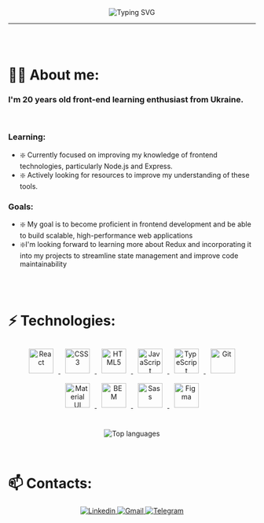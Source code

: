 <div align="center">
  <img src="https://readme-typing-svg.demolab.com?font=Fira+Code&size=25&pause=1000&color=58A6FF&width=435&lines=Hi%2C+I'm+Dmytro+Petryk!;Welcome+to+my+GitHub+profile!" alt="Typing SVG" />
</div>

___
</br>
</br>

# 🧑‍💻 About me:
### I'm 20 years old front-end learning enthusiast from Ukraine.

</br>

### Learning:
- ❇️ Currently focused on improving my knowledge of frontend technologies, particularly Node.js and Express.
- ❇️ Actively looking for resources to improve my understanding of these tools.

### Goals:
- ❇️ My goal is to become proficient in frontend development and be able to build scalable, high-performance web applications
- ❇️I'm looking forward to learning more about Redux and incorporating it into my projects to streamline state management and improve code maintainability

</br>
</br>

# ⚡ Technologies:
<div align="center">
  <a href="https://reactjs.org/" target="_blank">
    <img style="margin: 10px" src="https://profilinator.rishav.dev/skills-assets/react-original-wordmark.svg" alt="React" height="50" />
  </a>
  <a href="https://www.w3schools.com/css/" target="_blank">
    <img style="margin: 10px" src="https://profilinator.rishav.dev/skills-assets/css3-original-wordmark.svg" alt="CSS3" height="50" />
  </a>
  <a href="https://html.com/" target="_blank">
    <img style="margin: 10px" src="https://profilinator.rishav.dev/skills-assets/html5-original-wordmark.svg" alt="HTML5" height="50" />
  </a>
  <a href="https://www.javascript.com/" target="_blank">
    <img style="margin: 10px" src="https://profilinator.rishav.dev/skills-assets/javascript-original.svg" alt="JavaScript" height="50" />
  </a>
  <a href="https://www.typescriptlang.org/" target="_blank">
    <img style="margin: 10px" src="https://profilinator.rishav.dev/skills-assets/typescript-original.svg" alt="TypeScript" height="50" />
  </a>
  <a href="https://git-scm.com/" target="_blank">
    <img style="margin: 10px" src="https://profilinator.rishav.dev/skills-assets/git-scm-icon.svg" alt="Git" height="50" />
  </a>
  
  </br>
  
  <a href="https://mui.com/" target="_blank">
    <img style="margin: 10px" src="https://profilinator.rishav.dev/skills-assets/mui.png" alt="Material UI" height="50" />
  </a>
  <a href="http://getbem.com/" target="_blank">
    <img style="margin: 10px" src="https://profilinator.rishav.dev/skills-assets/bem.svg" alt="BEM" height="50" />
  </a>
  <a href="https://sass-lang.com/" target="_blank">
    <img style="margin: 10px" src="https://profilinator.rishav.dev/skills-assets/sass-original.svg" alt="Sass" height="50" />
  </a>
  <a href="https://www.figma.com/" target="_blank">
    <img style="margin: 10px" src="https://profilinator.rishav.dev/skills-assets/figma-icon.svg" alt="Figma" height="50" />
  </a>
</div>

</br>
</br>

<div align="center">
  <img align="center" src="https://github-readme-stats.vercel.app/api/top-langs/?username=cardlice&layout=compact&theme=dark&langs_count=10&hide_border=true" alt="Top languages">
</div>

</br>
</br>

# 📫 Contacts:
<div align="center">
  <a href="https://linkedin.com/in/dmytro-petryk-dev" target="_blank">
    <img src=https://img.shields.io/badge/linkedin-%231E77B5.svg?&style=for-the-badge&logo=linkedin&logoColor=white alt=Linkedin />
  </a>
  <a href="mailto:petryk.dmytro.job@gmail.com" target="_blank">
    <img src="https://img.shields.io/badge/Gmail-D14836?style=for-the-badge&logo=gmail&logoColor=white" alt="Gmail" />
  </a>
  <a href="https://t.me/Demetriuz" target="_blank">
    <img src="https://img.shields.io/badge/Telegram-2CA5E0?style=for-the-badge&logo=telegram&logoColor=white" alt="Telegram" />
  </a>
</div>
